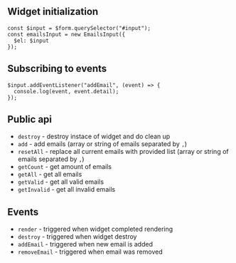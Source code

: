 ## Widget initialization

```
const $input = $form.querySelector("#input");
const emailsInput = new EmailsInput({
  $el: $input
});
```

## Subscribing to events

```
$input.addEventListener("addEmail", (event) => {
  console.log(event, event.detail);
});
```

## Public api

- `destroy` - destroy instace of widget and do clean up
- `add` - add emails (array or string of emails separated by `,`)
- `resetAll` - replace all current emails with provided list (array or string of emails separated by `,`)
- `getCount` - get amount of emails
- `getAll` - get all emails
- `getValid` - get all valid emails
- `getInvalid` - get all invalid emails

## Events

- `render` - triggered when widget completed rendering
- `destroy` - triggered when widget destroy
- `addEmail` - triggered when new email is added
- `removeEmail` - triggered when email was removed
